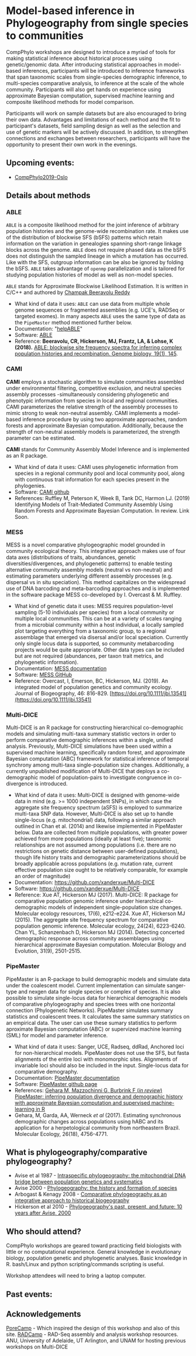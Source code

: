 # Model-based inference in Phylogeography from single species to communities

CompPhylo workshops are designed to introduce a myriad of tools for making
statistical inference about historical processes using genetic/genomic data.
After introducing statistical approaches in model-based inferences, participants
will be introduced to inference frameworks that span taxonomic scales from
single-species demographic inference, to multi-species comparative analysis, to
inference at the scale of the whole community. Participants will also get hands
on experience using approximate Bayesian computation, supervised machine
learning and composite likelihood methods for model comparison.

Participants will work on sample datasets but are also encouraged to bring their
own data. Advantages and limitations of each method and the fit to participant's
datasets, field sampling design as well as the selection and use of genetic
markers will be actively discussed. In addition, to strengthen connections and
exchanges between researchers, participants will have the opportunity to present
their own work in the evenings.

## Upcoming events:
* [CompPhylo2019-Oslo](Oslo2019/index.md)

## Details about methods

### ABLE
`ABLE` is a composite likelihood method for the joint inference of arbitrary population histories and the genome-wide recombination rate. It makes use of the distribution of blockwise SFS (bSFS) patterns which retain information on the variation in genealogies spanning short-range linkage blocks across the genome. `ABLE` does not require phased data as the bSFS does not distinguish the sampled lineage in which a mutation has occurred. Like with the SFS, outgroup information can be also be ignored by folding the bSFS. `ABLE` takes advantage of `openmp` parallelization and is tailored for studying population histories of model as well as non-model species.

`ABLE` stands for Approximate Blockwise Likelihood Estimation. It is written in C/C++ and authored by [Champak Beeravolu Reddy](https://www3.unifr.ch/directory/fr/people/286145/0d8d0)

* What kind of data it uses: `ABLE` can use data from multiple whole genome sequences or fragmented assemblies (e.g. UCE's, RADSeq or targeted exomes). In many aspects `ABLE` uses the same type of data as the `PipeMaster` method mentioned further below.
* Documentation: "[helpABLE](https://github.com/champost/ABLE/blob/master/doc/helpABLE.pdf)"
* Software: [ABLE](https://github.com/champost/ABLE)
* Reference: **Beeravolu, CR, Hickerson, MJ, Frantz, LA, & Lohse, K (2018).** [ABLE: blockwise site frequency spectra for inferring complex population histories and recombination. Genome biology, 19(1), 145](https://doi.org/10.1186/s13059-018-1517-y).

### CAMI
**CAMI** employs a stochastic algorithm to simulate communities assembled under environmental filtering, competitive exclusion, and neutral species assembly processes -simultaneously considering phylogenetic and phenotypic information from species in local and regional communities. CAMI parameterizes the relative strength of the assembly processes to mimic strong to weak non-neutral assembly. CAMI implements a model-based inference procedure by using two approximate approaches, random forests and approximate Bayesian computation. Additionally, because the strength of non-neutral assembly models is parameterized, the strength parameter can be estimated.

**CAMI** stands for Community Assembly Model Inference and is implemented as an R package.

* What kind of data it uses: CAMI uses phylogenetic information from species in a regional community pool and local community pool, along with continuous trait information for each species present in the phylogenies.
* Software: [CAMI github](https://github.com/ruffleymr/CAMI)
* References: Ruffley M, Peterson K, Week B, Tank DC, Harmon LJ. (2019) Identifying Models of Trait-Mediated Community Assembly Using Random Forests and Approximate Bayesian Computation. In review. Link Soon.

### MESS
MESS is a novel comparative phylogeographic model grounded in community
ecological theory. This integrative approach makes use of four data axes
(distributions of traits, abundances, genetic diversities/divergences, and
phylogenetic patterns) to enable testing alternative community assembly models
(neutral vs non-neutral) and estimating parameters underlying different
assembly processes (e.g. dispersal vs in situ speciation). This method
capitalizes on the widespread use of DNA barcoding and meta-barcoding
approaches and is implemented in the software package MESS co-developed by I.
Overcast & M. Ruffley.

* What kind of genetic data it uses: MESS requires population-level sampling (5-10
individuals per species) from a local community or multiple local communities.
This can be at a variety of scales ranging from a microbial community within a host
individual, a locally sampled plot targeting everything from a taxonomic group, to a
regional assemblage that emerged via disersal and/or local speciation. Currently only
single locus data is supported, so community metabarcoding projects would be quite
appropriate. Other data types can be included but are not required (abundances, per taxon
trait metrics, and phylogenetic information).   
* Documentation: [MESS documentation](https://pymess.readthedocs.io/en/latest/)
* Software: [MESS GitHub](https://github.com/messDiv/MESS)
* Reference: Overcast, I, Emerson, BC, Hickerson, MJ. (2019). An integrated model of population genetics and community ecology. Journal of Biogeography, 46: 816-829. [https://doi.org/10.1111/jbi.13541](https://doi.org/10.1111/jbi.13541)

### Multi-DICE
Multi-DICE is an R package for constructing hierarchical co-demographic models and simulating multi-taxa summary statistic vectors in order to perform comparative demographic inferences within a single, unified analysis. Previously, Multi-DICE simulations have been used within a supervised machine learning, specifically random forest, and approximate Bayesian computation (ABC) framework for statistical inference of temporal synchrony among multi-taxa single-population size changes. Additionally, a currently unpublished modification of Multi-DICE that deploys a co-demographic model of population-pairs to investigate congruence in co-divergence is introduced.

* What kind of data it uses: Multi-DICE is designed with genome-wide data in mind (e.g. >= 1000 independent SNPs), in which case the aggregate site frequency spectrum (aSFS) is employed to summarize multi-taxa SNP data. However, Multi-DICE is also set up to handle single-locus (e.g. mitochondrial) data, following a similar approach outlined in Chan et al. (2014) and likewise implemented in PipeMaster below. Data are collected from multiple populations, with greater power achieved from more populations (ideally at least five); taxonomic relationships are not assumed among populations (i.e. there are no restrictions on genetic distance between user-defined populations), though life history traits and demographic parameterizations should be broadly applicable across populations (e.g. mutation rate, current effective population size ought to be relatively comparable, for example an order of magnitude)
* Documentation: https://github.com/xanderxue/Multi-DICE
* Software: https://github.com/xanderxue/Multi-DICE
* Reference: Xue AT, Hickerson MJ (2017). Multi-DICE: R package for comparative population genomic inference under hierarchical co-demographic models of independent single-population size changes. Molecular ecology resources, 17(6), e212-e224.
Xue AT, Hickerson MJ (2015). The aggregate site frequency spectrum for comparative population genomic inference. Molecular ecology, 24(24), 6223-6240.
Chan YL, Schanzenbach D, Hickerson MJ (2014). Detecting concerted demographic response across community assemblages using hierarchical approximate Bayesian computation. Molecular Biology and Evolution, 31(9), 2501-2515.


### PipeMaster
PipeMaster is an R-package to build demographic models and simulate data under the coalescent model. Current implementation can simulate sanger-type and nexgen data for single species or complex of species. It is also possible to simulate single-locus data for hierarchical demographic models of comparative phylogeography and species trees with one horizontal connection (Phylogenetic Networks).
PipeMaster simulates summary statistics and coalescent trees. It calculates the same summary statistics on an empirical data. The user can use these sumary statistics to perform aproximate Bayesian computation (ABC) or supervized machine learning (SML) for model and parameter inference.

* What kind of data it uses: Sanger, UCE, Radseq, ddRad, Anchored loci for non-hierarchical models. PipeMaster does not use the SFS, but fasta alignments of the entire loci with monomorphic sites. Alignments of invariable loci should also be included in the input. Single-locus data for comparative demography.
* Documentation: [PipeMaster documentation](https://github.com/gehara/PipeMaster/blob/master/README.md)
* Software: [PipeMaster github page](https://github.com/gehara/PipeMaster)
* References: [Gehara M, Mazzochinni G, Burbrink F (*in review*) PipeMaster: inferring population divergence and demographic history with approximate Bayesian computation and supervised machine-learning in R](Oslo2019/PM_files/PipeMaster.pdf)
* Gehara, M, Garda, AA, Werneck *et al* (2017). Estimating synchronous demographic changes across populations using hABC and its application for a herpetological community from northeastern Brazil. Molecular Ecology, 26(18), 4756-4771.



## What is phylogeography/comparative phylogeography?

* Avise et al 1987 - [Intraspecific phylogeography: the mitochondrial DNA bridge between population genetics and systematics](https://www.annualreviews.org/doi/abs/10.1146/annurev.es.18.110187.002421?casa_token=SX6e0jhz_4AAAAAA%3AUL0JkNNGtYflMzIK3Ms599rVgKaSP5pZtJzN_b_4jPcWKYN7IYiBujLi4PdVlqVnNuxcWBxXfNI&journalCode=ecolsys.1)
* Avise 2000 - [Phylogeography: the history and formation of species](https://books.google.com/books?hl=en&lr=&id=lA7YWH4M8FUC&oi=fnd&pg=PA1&dq=phylogeography+avise+2000&ots=LxuM-7oQbK&sig=tb1___1H_c2cc-VEMRQvUHP0keM#v=onepage&q=phylogeography%20avise%202000&f=false)
* Arbogast & Kenagy 2008 - [Comparative phylogeography as an integrative approach to historical biogeography](https://onlinelibrary.wiley.com/doi/full/10.1046/j.1365-2699.2001.00594.x)
* Hickerson et al 2010 - [Phylogeography's past, present, and future: 10 years after Avise, 2000](https://www.sciencedirect.com/science/article/pii/S105579030900373X)

## Who should attend?
CompPhylo workshops are geared toward practicing field biologists with little
or no computational experience. General knowledge in evolutionary biology,
population genetic and phylogenetic analyses. Basic knowledge in R. bash/Linux
and python scripting/commands scripting is useful.

Workshop attendees will need to bring a laptop computer.

## Past events:



## Acknowledgements

[PoreCamp](https://porecamp.github.io/) - Which inspired the design of this workshop and also of this site.
[RADCamp](https://radcamp.github.io/) - RAD-Seq assembly and analysis workshop resources.
ANU, University of Adelaide, UT Arlington, and UNAM for hosting previous workshops on Multi-DICE
